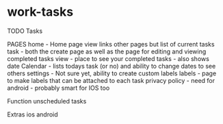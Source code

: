 # work-tasks

TODO Tasks


PAGES
  home - Home page view links other pages but list of current tasks
  task - both the create page as well as the page for editing and viewing
  completed tasks view - place to see your completed tasks - also shows date
  Calendar - lists todays task (or no) and ability to change dates to see others
  settings - Not sure yet, ability to create custom labels
  labels - page to make labels that can be attached to each task
  privacy policy - need for android - probably smart for IOS too

Function
  unscheduled tasks

Extras
  ios
  android


